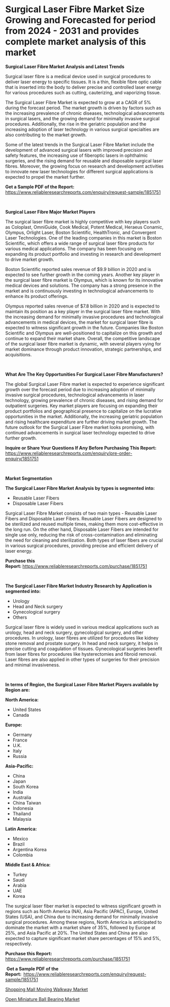 <p><h1>Surgical Laser Fibre Market Size Growing and Forecasted for period from 2024 - 2031 and provides complete market analysis of this market</h1></p><p><strong>Surgical Laser Fibre Market Analysis and Latest Trends</strong></p>
<p><p>Surgical laser fibre is a medical device used in surgical procedures to deliver laser energy to specific tissues. It is a thin, flexible fibre optic cable that is inserted into the body to deliver precise and controlled laser energy for various procedures such as cutting, cauterizing, and vaporizing tissue.</p><p>The Surgical Laser Fibre Market is expected to grow at a CAGR of 5% during the forecast period. The market growth is driven by factors such as the increasing prevalence of chronic diseases, technological advancements in surgical lasers, and the growing demand for minimally invasive surgical procedures. Additionally, the rise in the geriatric population and the increasing adoption of laser technology in various surgical specialties are also contributing to the market growth.</p><p>Some of the latest trends in the Surgical Laser Fibre Market include the development of advanced surgical lasers with improved precision and safety features, the increasing use of fiberoptic lasers in ophthalmic surgeries, and the rising demand for reusable and disposable surgical laser fibres. Moreover, the growing focus on research and development activities to innovate new laser technologies for different surgical applications is expected to propel the market further.</p></p>
<p><strong>Get a Sample PDF of the Report:&nbsp;</strong> <a href="https://www.reliableresearchreports.com/enquiry/request-sample/1851751">https://www.reliableresearchreports.com/enquiry/request-sample/1851751</a></p>
<p>&nbsp;</p>
<p><strong>Surgical Laser Fibre Major Market Players</strong></p>
<p><p>The surgical laser fibre market is highly competitive with key players such as Coloplast, OmniGuide, Cook Medical, Potent Medical, Heraeus Conamic, Olympus, Orlight Laser, Boston Scientific, HealthTronic, and Convergent Laser Technologies. One of the leading companies in this market is Boston Scientific, which offers a wide range of surgical laser fibre products for various medical applications. The company has been focusing on expanding its product portfolio and investing in research and development to drive market growth.</p><p>Boston Scientific reported sales revenue of $9.9 billion in 2020 and is expected to see further growth in the coming years. Another key player in the surgical laser fibre market is Olympus, which is known for its innovative medical devices and solutions. The company has a strong presence in the market and is continuously investing in technological advancements to enhance its product offerings.</p><p>Olympus reported sales revenue of $7.8 billion in 2020 and is expected to maintain its position as a key player in the surgical laser fibre market. With the increasing demand for minimally invasive procedures and technological advancements in medical devices, the market for surgical laser fibre is expected to witness significant growth in the future. Companies like Boston Scientific and Olympus are well-positioned to capitalize on this growth and continue to expand their market share. Overall, the competitive landscape of the surgical laser fibre market is dynamic, with several players vying for market dominance through product innovation, strategic partnerships, and acquisitions.</p></p>
<p>&nbsp;</p>
<p><strong>What Are The Key Opportunities For Surgical Laser Fibre Manufacturers?</strong></p>
<p><p>The global Surgical Laser Fibre market is expected to experience significant growth over the forecast period due to increasing adoption of minimally invasive surgical procedures, technological advancements in laser technology, growing prevalence of chronic diseases, and rising demand for outpatient surgeries. Key market players are focusing on expanding their product portfolios and geographical presence to capitalize on the lucrative opportunities in the market. Additionally, the increasing geriatric population and rising healthcare expenditure are further driving market growth. The future outlook for the Surgical Laser Fibre market looks promising, with continued advancements in surgical laser technology expected to drive further growth.</p></p>
<p><strong>Inquire or Share Your Questions If Any Before Purchasing This Report:</strong> <a href="https://www.reliableresearchreports.com/enquiry/pre-order-enquiry/1851751">https://www.reliableresearchreports.com/enquiry/pre-order-enquiry/1851751</a></p>
<p>&nbsp;</p>
<p><strong>Market Segmentation</strong></p>
<p><strong>The Surgical Laser Fibre Market Analysis by types is segmented into:</strong></p>
<p><ul><li>Reusable Laser Fibers</li><li>Disposable Laser Fibers</li></ul></p>
<p><p>Surgical Laser Fibre Market consists of two main types - Reusable Laser Fibers and Disposable Laser Fibers. Reusable Laser Fibers are designed to be sterilized and reused multiple times, making them more cost-effective in the long run. On the other hand, Disposable Laser Fibers are intended for single use only, reducing the risk of cross-contamination and eliminating the need for cleaning and sterilization. Both types of laser fibers are crucial in various surgical procedures, providing precise and efficient delivery of laser energy.</p></p>
<p><strong>Purchase this Report:&nbsp;</strong><a href="https://www.reliableresearchreports.com/purchase/1851751">https://www.reliableresearchreports.com/purchase/1851751</a></p>
<p>&nbsp;</p>
<p><strong>The Surgical Laser Fibre Market Industry Research by Application is segmented into:</strong></p>
<p><ul><li>Urology</li><li>Head and Neck surgery</li><li>Gynecological surgery</li><li>Others</li></ul></p>
<p><p>Surgical laser fibre is widely used in various medical applications such as urology, head and neck surgery, gynecological surgery, and other procedures. In urology, laser fibres are utilized for procedures like kidney stone removal and prostate surgery. In head and neck surgery, it helps in precise cutting and coagulation of tissues. Gynecological surgeries benefit from laser fibres for procedures like hysterectomies and fibroid removal. Laser fibres are also applied in other types of surgeries for their precision and minimal invasiveness.</p></p>
<p>&nbsp;</p>
<p><strong>In terms of Region, the Surgical Laser Fibre Market Players available by Region are:</strong></p>
<p>
    <p> <strong> North America: </strong>
        <ul>
            <li>United States</li>
            <li>Canada</li>
        </ul>
        </p> 
    <p> <strong> Europe: </strong>
        <ul>
            <li>Germany</li>
            <li>France</li>
            <li>U.K.</li>
            <li>Italy</li>
            <li>Russia</li>
        </ul>
        </p> 
    <p> <strong> Asia-Pacific: </strong>
        <ul>
            <li>China</li>
            <li>Japan</li>
            <li>South Korea</li>
            <li>India</li>
            <li>Australia</li>
            <li>China Taiwan</li>
            <li>Indonesia</li>
            <li>Thailand</li>
            <li>Malaysia</li>
        </ul>
        </p> 
    <p> <strong> Latin America: </strong>
        <ul>
            <li>Mexico</li>
            <li>Brazil</li>
            <li>Argentina Korea</li>
            <li>Colombia</li>
        </ul>
        </p> 
    <p> <strong> Middle East & Africa: </strong>
        <ul>
            <li>Turkey</li>
            <li>Saudi</li>
            <li>Arabia</li>
            <li>UAE</li>
            <li>Korea</li>
        </ul>
    </p>
    </p>
<p><p>The surgical laser fiber market is expected to witness significant growth in regions such as North America (NA), Asia Pacific (APAC), Europe, United States (USA), and China due to increasing demand for minimally invasive surgical procedures. Among these regions, North America is anticipated to dominate the market with a market share of 35%, followed by Europe at 25%, and Asia Pacific at 20%. The United States and China are also expected to capture significant market share percentages of 15% and 5%, respectively.</p></p>
<p><strong>Purchase this Report: </strong><a href="https://www.reliableresearchreports.com/purchase/1851751">https://www.reliableresearchreports.com/purchase/1851751</a></p>
<p>&nbsp;<strong>Get a Sample PDF of the Report:&nbsp;&nbsp;</strong><a href="https://www.reliableresearchreports.com/enquiry/request-sample/1851751">https://www.reliableresearchreports.com/enquiry/request-sample/1851751</a></p>
<p><strong></strong></p>
<p><p><a href="https://issuu.com/reportprime-2/docs/shopping-mall-moving-walkway-market-size-2030.pptx">Shopping Mall Moving Walkway Market</a></p><p><a href="https://issuu.com/reportprime-2/docs/open-miniature-ball-bearing-market-size-2030.pptx">Open Miniature Ball Bearing Market</a></p></p>